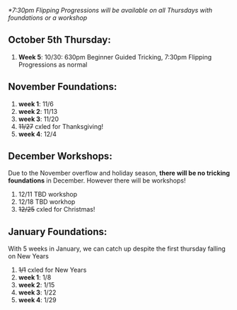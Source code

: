 *\*7:30pm Flipping Progressions will be available on all Thursdays with foundations or a workshop*
## October 5th Thursday:
1. **Week 5**: 10/30:  630pm Beginner Guided Tricking, 7:30pm Flipping Progressions as normal

## November Foundations:
1. **week 1**: 11/6
2. **week 2**: 11/13
3. **week 3**: 11/20
4. ~~11/27~~ cxled for Thanksgiving!
5. **week 4**: 12/4

## December Workshops:
Due to the November overflow and holiday season, **there will be no tricking foundations** in December.  However there will be workshops!
1. 12/11 TBD workshop
2. 12/18 TBD workhop
3. ~~12/25~~ cxled for Christmas!

## January Foundations:
With 5 weeks in January, we can catch up despite the first thursday falling on New Years

1. ~~1/1~~ cxled for New Years
2. **week 1**: 1/8
3. **week 2**: 1/15
4. **week 3**: 1/22
5. **week 4**: 1/29